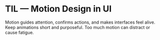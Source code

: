# TIL — Motion Design in UI

Motion guides attention, confirms actions, and makes interfaces feel alive.
Keep animations short and purposeful.
Too much motion can distract or cause fatigue.
